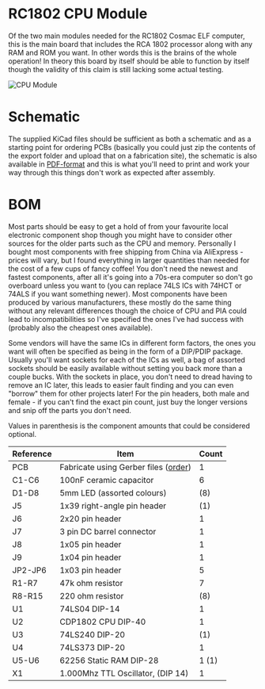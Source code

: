 # RC1802 CPU Module

Of the two main modules needed for the RC1802 Cosmac ELF computer, this is the main board that includes the RCA 1802 processor along with any RAM and ROM you want. In other words this is the brains of the whole operation! In theory this board by itself should be able to function by itself though the validity of this claim is still lacking some actual testing.

![CPU Module](https://github.com/tebl/RC1802-Cosmac-ELF/raw/master/Gallery/2018-10-01%2019.58.32.jpg)

# Schematic
The supplied KiCad files should be sufficient as both a schematic and as a  starting point for ordering PCBs (basically you could just zip the contents of the export folder and upload that on a fabrication site), the schematic is also available in [PDF-format](https://github.com/tebl/RC1802-Cosmac-ELF/raw/master/RC1802%20CPU/export/RC1802%20CPU.pdf) and this is what you'll need to print and work your way through this things don't work as expected after assembly.

# BOM
Most parts should be easy to get a hold of from your favourite local electronic component shop though you might have to consider other sources for the older parts such as the CPU and memory. Personally I bought most components with free shipping from China via AliExpress - prices will vary, but I found everything in larger quantities than needed for the cost of a few cups of fancy coffee! You don't need the newest and fastest components, after all it's going into a 70s-era computer so don't go overboard unless you want to (you can replace 74LS ICs with 74HCT or 74ALS if you want something newer). Most components have been produced by various manufacturers, these mostly do the same thing without any relevant differences though the choice of CPU and PIA could lead to incompatibilities so I've specified the ones I've had success with (probably also the cheapest ones available).

Some vendors will have the same ICs in different form factors, the ones you want will often be specified as being in the form of a DIP/PDIP package. Usually you'll want sockets for each of the ICs as well, a bag of assorted sockets should be easily available without setting you back more than a couple bucks. With the sockets in place, you don't need to dread having to remove an IC later, this leads to easier fault finding and you can even "borrow" them for other projects later! For the pin headers, both male and female - if you can't find the exact pin count, just buy the longer versions and snip off the parts you don't need.

Values in parenthesis is the component amounts that could be considered optional.

| Reference    | Item                                  | Count |
| ------------ | ------------------------------------- | ----- |
| PCB          | Fabricate using Gerber files ([order](https://www.pcbway.com/project/shareproject/RC1802_Cosmac_ELF__CPU_module_revision_D_.html))  |     1 |
| C1-C6        | 100nF ceramic capacitor               |     6 |
| D1-D8        | 5mm LED (assorted colours)            |   (8) |
| J5           | 1x39 right-angle pin header           |   (1) |
| J6           | 2x20 pin header                       |     1 |
| J7           | 3 pin DC barrel connector             |     1 |
| J8           | 1x05 pin header                       |     1 |
| J9           | 1x04 pin header                       |     1 |
| JP2-JP6      | 1x03 pin header                       |     5 |
| R1-R7        | 47k ohm resistor                      |     7 |
| R8-R15       | 220 ohm resistor                      |   (8) |
| U1           | 74LS04 DIP-14                         |     1 |
| U2           | CDP1802 CPU DIP-40                    |     1 |
| U3           | 74LS240 DIP-20                        |   (1) |
| U4           | 74LS373 DIP-20                        |     1 |
| U5-U6        | 62256 Static RAM DIP-28               | 1 (1) |
| X1           | 1.000Mhz TTL Oscillator, (DIP 14)     |     1 |